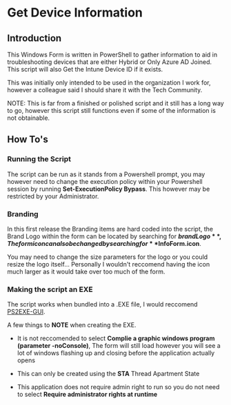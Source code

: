 # Get Device Information

## Introduction
This Windows Form is written in PowerShell to gather information to aid in troubleshooting devices that are either Hybrid or Only Azure AD Joined. This script will also Get the Intune Device ID if it exists. 

This was initially only intended to be used in the organization I work for, however a colleague said I should share it with the Tech Community.  

NOTE: This is far from a finished or polished script and it still has a long way to go, however this script still functions even if some of the information is not obtainable. 

## How To's
### Running the Script
The script can be run as it stands from a Powershell prompt, you may however need to change the execution policy within your Powershell session by running **Set-ExecutionPolicy Bypass**. This however may be restricted by your Administrator. 

### Branding
In this first release the Branding items are hard coded into the script, the Brand Logo within the form can be located by searching for **$brandLogo**, The form icon can also be changed by searching for **$InfoForm.icon**. 

You may need to change the size parameters for the logo or you could resize the logo itself... Personally I wouldn't reccomend having the icon much larger as it would take over too much of the form. 

### Making the script an EXE
The script works when bundled into a .EXE file, I would reccomend [PS2EXE-GUI](https://gallery.technet.microsoft.com/scriptcenter/PS2EXE-GUI-Convert-e7cb69d5). 

A few things to **NOTE** when creating the EXE. 
- It is not reccomended to select **Complie a graphic windows program (parameter -noConsole)**, The form will still load however you will see a lot of windows flashing up and closing before the application actually opens
- This can only be created using the **STA** Thread Apartment State 
- This application does not require admin right to run so you do not need to select **Require administrator rights at runtime**

    <div class="social__item">
            <a target="_blank" href="https://www.linkedin.com/pub/steven-roberts/7a/707/409" class="social__icon--linkedin"><i class="icon--linkedin"></i></a>
    </div>

    <div class="social__item">
            <a target="_blank" href="https://twitter.com/matchboxhero10" class="social__icon--twitter"><i class="icon--twitter"></i></a>
    </div>
